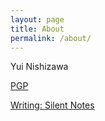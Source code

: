 ```yaml
---
layout: page
title: About
permalink: /about/
---
```


Yui Nishizawa

[PGP](./data/public.asc)

[Writing: Silent Notes](https://slsilent.wordpress.com/)

